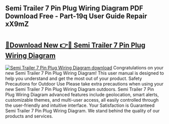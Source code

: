 ## Semi Trailer 7 Pin Plug Wiring Diagram PDF Download Free - Part-19q User Guide Repair xX9mZ

# <h2><a href="http://dfua348.blite.top/?on=Semi+Trailer+7+Pin+Plug+Wiring+Diagram">🔗Download New 👉🔴 Semi Trailer 7 Pin Plug Wiring Diagram</a></h2>

[![Semi Trailer 7 Pin Plug Wiring Diagram download](https://i.imgur.com/lujVjoI.png)](http://dfua348.blite.top/?on=Semi+Trailer+7+Pin+Plug+Wiring+Diagram)
Congratulations on your new Semi Trailer 7 Pin Plug Wiring Diagram! This user manual is designed to help you understand and get the most out of your product. Safety Precautions for Outdoor Use Please take extra precautions when using your new Semi Trailer 7 Pin Plug Wiring Diagram outdoors. Semi Trailer 7 Pin Plug Wiring Diagram advanced features include geolocation, smart alerts, customizable themes, and multi-user access, all easily controlled through the user-friendly and intuitive interface. Your Satisfaction is Guaranteed Semi Trailer 7 Pin Plug Wiring Diagram. We stand behind the quality of our products and services.
